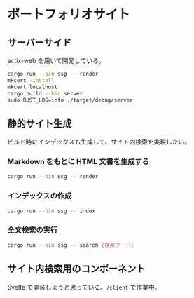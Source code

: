 # ポートフォリオサイト

## サーバーサイド

actix-web を用いて開発している。

```bash
cargo run --bin ssg -- render
mkcert -install
mkcert localhost
cargo build --bin server
sudo RUST_LOG=info ./target/debug/server
```

## 静的サイト生成

ビルド時にインデックスも生成して、サイト内検索を実現したい。

### Markdown をもとに HTML 文書を生成する

```bash
cargo run --bin ssg -- render
```

### インデックスの作成

```bash
cargo run --bin ssg -- index
```

### 全文検索の実行

```bash
cargo run --bin ssg -- search [検索ワード]
```

## サイト内検索用のコンポーネント

Svelte で実装しようと思っている。`/client` で作業中。
